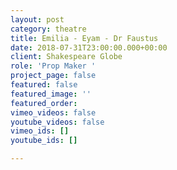 ```yaml
---
layout: post
category: theatre
title: Emilia - Eyam - Dr Faustus
date: 2018-07-31T23:00:00.000+00:00
client: Shakespeare Globe
role: 'Prop Maker '
project_page: false
featured: false
featured_image: ''
featured_order: 
vimeo_videos: false
youtube_videos: false
vimeo_ids: []
youtube_ids: []

---
```


